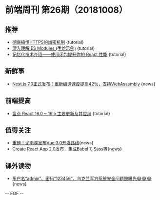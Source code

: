 # 前端周刊 第26期（20181008）

## 推荐

- [彻底搞懂HTTPS的加密机制](https://mp.weixin.qq.com/s/0KhB6xxNlFz7UngBYUn3Tw) {tutorial}
- [深入理解 ES Modules (手绘示例)](https://mp.weixin.qq.com/s/el4T4LqH9WlSMu4z9F2J8A) {tutorial}
- [记忆化技术介绍——使用闭包提升你的 React 性能](https://zhuanlan.zhihu.com/p/37913276) {tutorial}

## 新鲜事

- [Next.js 7.0正式发布：重新编译速度提高42％，支持WebAssembly](https://mp.weixin.qq.com/s/eImQhwn-zP6hT2EmnWRcmg) {news}

## 前端提高

- [盘点 React 16.0 ~ 16.5 主要更新及其应用](https://mp.weixin.qq.com/s/JPQvhLMpqQIl-GhWIxNtsA) {tutorial}

## 值得关注

- [重磅！尤雨溪发布Vue 3.0开发路线](https://mp.weixin.qq.com/s/k6OhMNrpagtTmbhkW-tmZg){news}
- [Create React App 2.0发布，集成Babel 7, Sass等](https://mp.weixin.qq.com/s/MJCt3siWPbaHyDAdwRGGPA){news}

## 课外读物

- [用户名“admin”、密码“123456”，乌克兰军方系统安全问题被曝光😂😂😂](https://mp.weixin.qq.com/s/mMzbAc5JST4SNdRi1wEqig) {news}

[//]: # (分类图标
    新闻 {news}
    视频 {video}
    教程 {tutorial}
    代码 {code}
    演示 {demo}
    观点 {opinion}
    技巧 {tips}
    工具 {tools}
    书籍 {book}
    文档 {doc}
    GayHub {github}
    规范 {w3c}
    规范 {mdn}
    Three.js {threejs}
  )

-- EOF --